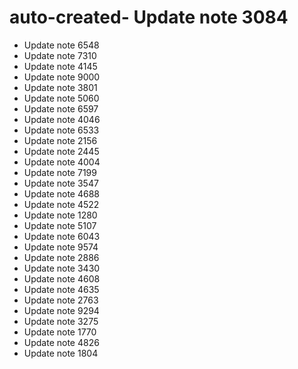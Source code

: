 # auto-created- Update note 3084
- Update note 6548
- Update note 7310
- Update note 4145
- Update note 9000
- Update note 3801
- Update note 5060
- Update note 6597
- Update note 4046
- Update note 6533
- Update note 2156
- Update note 2445
- Update note 4004
- Update note 7199
- Update note 3547
- Update note 4688
- Update note 4522
- Update note 1280
- Update note 5107
- Update note 6043
- Update note 9574
- Update note 2886
- Update note 3430
- Update note 4608
- Update note 4635
- Update note 2763
- Update note 9294
- Update note 3275
- Update note 1770
- Update note 4826
- Update note 1804
